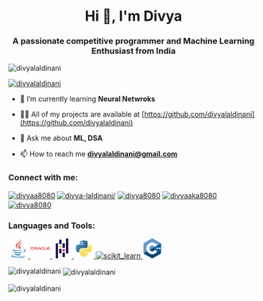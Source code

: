 <h1 align="center">Hi 👋, I'm Divya</h1>
<h3 align="center">A passionate competitive programmer and Machine Learning Enthusiast from India</h3>

<p align="left"> <img src="https://komarev.com/ghpvc/?username=divyalaldinani&label=Profile%20views&color=0e75b6&style=flat" alt="divyalaldinani" /> </p>

<p align="left"> <a href="https://github.com/ryo-ma/github-profile-trophy"><img src="https://github-profile-trophy.vercel.app/?username=divyalaldinani" alt="divyalaldinani" /></a> </p>

- 🌱 I’m currently learning **Neural Netwroks**

- 👨‍💻 All of my projects are available at [https://github.com/divyalaldinani](https://github.com/divyalaldinani)

- 💬 Ask me about **ML, DSA**

- 📫 How to reach me **divyalaldinani@gmail.com**

<h3 align="left">Connect with me:</h3>
<p align="left">
<a href="https://twitter.com/divyaa8080" target="blank"><img align="center" src="https://raw.githubusercontent.com/rahuldkjain/github-profile-readme-generator/master/src/images/icons/Social/twitter.svg" alt="divyaa8080" height="30" width="40" /></a>
<a href="https://linkedin.com/in/divya-laldinani/" target="blank"><img align="center" src="https://raw.githubusercontent.com/rahuldkjain/github-profile-readme-generator/master/src/images/icons/Social/linked-in-alt.svg" alt="divya-laldinani/" height="30" width="40" /></a>
<a href="https://www.codechef.com/users/divya8080" target="blank"><img align="center" src="https://cdn.jsdelivr.net/npm/simple-icons@3.1.0/icons/codechef.svg" alt="divya8080" height="30" width="40" /></a>
<a href="https://www.leetcode.com/divyaaka8080" target="blank"><img align="center" src="https://raw.githubusercontent.com/rahuldkjain/github-profile-readme-generator/master/src/images/icons/Social/leet-code.svg" alt="divyaaka8080" height="30" width="40" /></a>
<a href="https://auth.geeksforgeeks.org/user/divya8080" target="blank"><img align="center" src="https://raw.githubusercontent.com/rahuldkjain/github-profile-readme-generator/master/src/images/icons/Social/geeks-for-geeks.svg" alt="divya8080" height="30" width="40" /></a>
</p>

<h3 align="left">Languages and Tools:</h3>
<p align="left"> <a href="https://www.java.com" target="_blank" rel="noreferrer"> <img src="https://raw.githubusercontent.com/devicons/devicon/master/icons/java/java-original.svg" alt="java" width="40" height="40"/> </a>  <a href="https://www.oracle.com/" target="_blank" rel="noreferrer"> <img src="https://raw.githubusercontent.com/devicons/devicon/master/icons/oracle/oracle-original.svg" alt="oracle" width="40" height="40"/> </a>   <a href="https://pandas.pydata.org/" target="_blank" rel="noreferrer"> <img src="https://raw.githubusercontent.com/devicons/devicon/2ae2a900d2f041da66e950e4d48052658d850630/icons/pandas/pandas-original.svg" alt="pandas" width="40" height="40"/> </a>   <a href="https://www.python.org" target="_blank" rel="noreferrer"> <img src="https://raw.githubusercontent.com/devicons/devicon/master/icons/python/python-original.svg" alt="python" width="40" height="40"/> </a>   <a href="https://scikit-learn.org/" target="_blank" rel="noreferrer"> <img src="https://upload.wikimedia.org/wikipedia/commons/0/05/Scikit_learn_logo_small.svg" alt="scikit_learn" width="40" height="40"/> </a>   <a href="https://www.w3schools.com/cpp/" target="_blank" rel="noreferrer"> <img src="https://raw.githubusercontent.com/devicons/devicon/master/icons/cplusplus/cplusplus-original.svg" alt="cplusplus" width="40" height="40"/> </a> </p>

<p><img align="left" src="https://github-readme-stats.vercel.app/api/top-langs?username=divyalaldinani&show_icons=true&locale=en&layout=compact" alt="divyalaldinani" /></p>

<p>&nbsp;<img align="center" src="https://github-readme-stats.vercel.app/api?username=divyalaldinani&show_icons=true&locale=en" alt="divyalaldinani" /></p>

<p><img align="center" src="https://github-readme-streak-stats.herokuapp.com/?user=divyalaldinani&" alt="divyalaldinani" /></p>
